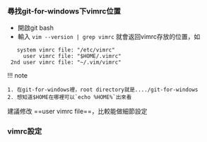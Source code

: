 ### 尋找git-for-windows下vimrc位置
* 開啟git bash
* 輸入 ```vim --version | grep vimrc```
就會返回vimrc存放的位置，如

```
   system vimrc file: "/etc/vimrc"
     user vimrc file: "$HOME/.vimrc"
 2nd user vimrc file: "~/.vim/vimrc"
```
!!! note

    1. 在git-for-windows裡，root directory就是..../git-for-windows
    2. 想知道$HOME在哪裡可以`echo %HOME%`出來看

建議修改 ==user vimrc file==，比較能做細節設定  

### vimrc設定